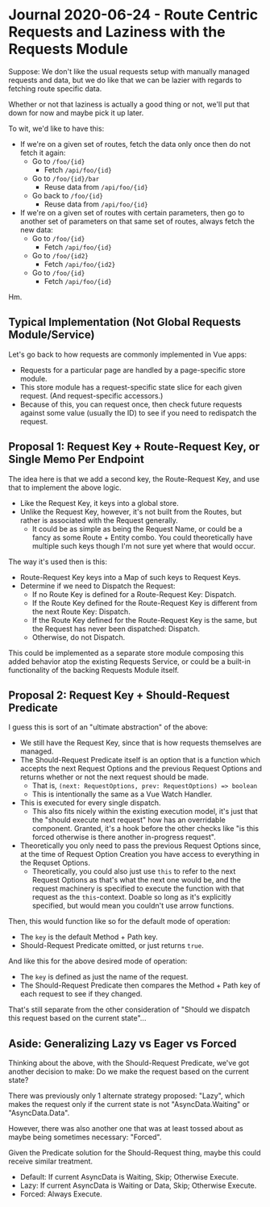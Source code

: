 Journal 2020-06-24 - Route Centric Requests and Laziness with the Requests Module
========

Suppose: We don't like the usual requests setup with manually managed requests and data, but we do like that we can be lazier with regards to fetching route specific data.

Whether or not that laziness is actually a good thing or not, we'll put that down for now and maybe pick it up later.

To wit, we'd like to have this:

- If we're on a given set of routes, fetch the data only once then do not fetch it again:
    - Go to `/foo/{id}`
        - Fetch `/api/foo/{id}`
    - Go to `/foo/{id}/bar`
        - Reuse data from `/api/foo/{id}`
    - Go back to `/foo/{id}`
        - Reuse data from `/api/foo/{id}`
- If we're on a given set of routes with certain parameters, then go to another set of parameters on that same set of routes, always fetch the new data:
    - Go to `/foo/{id}`
        - Fetch `/api/foo/{id}`
    - Go to `/foo/{id2}`
        - Fetch `/api/foo/{id2}`
    - Go to `/foo/{id}`
        - Fetch `/api/foo/{id}`

Hm.



## Typical Implementation (Not Global Requests Module/Service)

Let's go back to how requests are commonly implemented in Vue apps:

- Requests for a particular page are handled by a page-specific store module.
- This store module has a request-specific state slice for each given request. (And request-specific accessors.)
- Because of this, you can request once, then check future requests against some value (usually the ID) to see if you need to redispatch the request.



## Proposal 1: Request Key + Route-Request Key, or Single Memo Per Endpoint

The idea here is that we add a second key, the Route-Request Key, and use that to implement the above logic.

- Like the Request Key, it keys into a global store.
- Unlike the Request Key, however, it's not built from the Routes, but rather is associated with the Request generally.
    - It could be as simple as being the Request Name, or could be a fancy as some Route + Entity combo.  You could theoretically have multiple such keys though I'm not sure yet where that would occur.

The way it's used then is this:

- Route-Request Key keys into a Map of such keys to Request Keys.
- Determine if we need to Dispatch the Request:
    - If no Route Key is defined for a Route-Request Key: Dispatch.
    - If the Route Key defined for the Route-Request Key is different from the next Route Key: Dispatch.
    - If the Route Key defined for the Route-Request Key is the same, but the Request has never been dispatched: Dispatch.
    - Otherwise, do not Dispatch.

This could be implemented as a separate store module composing this added behavior atop the existing Requests Service, or could be a built-in functionality of the backing Requests Module itself.



## Proposal 2: Request Key + Should-Request Predicate

I guess this is sort of an "ultimate abstraction" of the above:

- We still have the Request Key, since that is how requests themselves are managed.
- The Should-Request Predicate itself is an option that is a function which accepts the next Request Options and the previous Request Options and returns whether or not the next request should be made.
    - That is, `(next: RequestOptions, prev: RequestOptions) => boolean`
    - This is intentionally the same as a Vue Watch Handler.
- This is executed for every single dispatch.
    - This also fits nicely within the existing execution model, it's just that the "should execute next request" how has an overridable component.  Granted, it's a hook before the other checks like "is this forced otherwise is there another in-progress request".
- Theoretically you only need to pass the previous Request Options since, at the time of Request Option Creation you have access to everything in the Requset Options.
    - Theoretically, you could also just use `this` to refer to the next Request Options as that's what the next one would be, and the request machinery is specified to execute the function with that request as the `this`-context.  Doable so long as it's explicitly specified, but would mean you couldn't use arrow functions.

Then, this would function like so for the default mode of operation:

- The `key` is the default Method + Path key.
- Should-Request Predicate omitted, or just returns `true`.

And like this for the above desired mode of operation:

- The `key` is defined as just the name of the request.
- The Should-Request Predicate then compares the Method + Path key of each request to see if they changed.

That's still separate from the other consideration of "Should we dispatch this request based on the current state"...



## Aside: Generalizing Lazy vs Eager vs Forced

Thinking about the above, with the Should-Request Predicate, we've got another decision to make: Do we make the request based on the current state?

There was previously only 1 alternate strategy proposed: "Lazy", which makes the request only if the current state is not "AsyncData.Waiting" or "AsyncData.Data".

However, there was also another one that was at least tossed about as maybe being sometimes necessary: "Forced".

Given the Predicate solution for the Should-Request thing, maybe this could receive similar treatment.

- Default: If current AsyncData is Waiting, Skip; Otherwise Execute.
- Lazy: If current AsyncData is Waiting or Data, Skip; Otherwise Execute.
- Forced: Always Execute.
